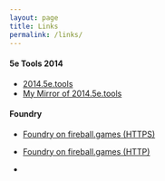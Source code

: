 ```yaml
---
layout: page
title: Links
permalink: /links/
---
```


#### 5e Tools 2014
- [2014.5e.tools](https://2014.5e.tools/)
- [My Mirror of 2014.5e.tools](https://5etools.fireball.games/)

#### Foundry
- [Foundry on fireball.games (HTTPS)](https://dnd.fireball.games/)
- [Foundry on fireball.games (HTTP)](http://fireball.games:30000/)

- 
